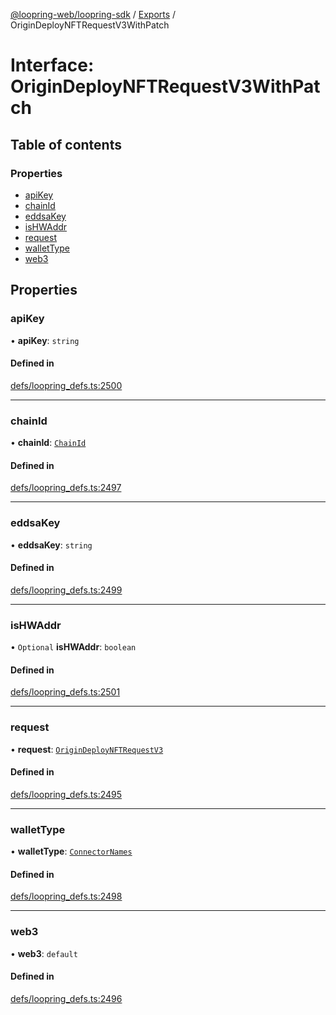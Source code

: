 [@loopring-web/loopring-sdk](../README.md) / [Exports](../modules.md) / OriginDeployNFTRequestV3WithPatch

# Interface: OriginDeployNFTRequestV3WithPatch

## Table of contents

### Properties

- [apiKey](OriginDeployNFTRequestV3WithPatch.md#apikey)
- [chainId](OriginDeployNFTRequestV3WithPatch.md#chainid)
- [eddsaKey](OriginDeployNFTRequestV3WithPatch.md#eddsakey)
- [isHWAddr](OriginDeployNFTRequestV3WithPatch.md#ishwaddr)
- [request](OriginDeployNFTRequestV3WithPatch.md#request)
- [walletType](OriginDeployNFTRequestV3WithPatch.md#wallettype)
- [web3](OriginDeployNFTRequestV3WithPatch.md#web3)

## Properties

### apiKey

• **apiKey**: `string`

#### Defined in

[defs/loopring_defs.ts:2500](https://github.com/Loopring/loopring_sdk/blob/24fdf4c/src/defs/loopring_defs.ts#L2500)

___

### chainId

• **chainId**: [`ChainId`](../enums/ChainId.md)

#### Defined in

[defs/loopring_defs.ts:2497](https://github.com/Loopring/loopring_sdk/blob/24fdf4c/src/defs/loopring_defs.ts#L2497)

___

### eddsaKey

• **eddsaKey**: `string`

#### Defined in

[defs/loopring_defs.ts:2499](https://github.com/Loopring/loopring_sdk/blob/24fdf4c/src/defs/loopring_defs.ts#L2499)

___

### isHWAddr

• `Optional` **isHWAddr**: `boolean`

#### Defined in

[defs/loopring_defs.ts:2501](https://github.com/Loopring/loopring_sdk/blob/24fdf4c/src/defs/loopring_defs.ts#L2501)

___

### request

• **request**: [`OriginDeployNFTRequestV3`](OriginDeployNFTRequestV3.md)

#### Defined in

[defs/loopring_defs.ts:2495](https://github.com/Loopring/loopring_sdk/blob/24fdf4c/src/defs/loopring_defs.ts#L2495)

___

### walletType

• **walletType**: [`ConnectorNames`](../enums/ConnectorNames.md)

#### Defined in

[defs/loopring_defs.ts:2498](https://github.com/Loopring/loopring_sdk/blob/24fdf4c/src/defs/loopring_defs.ts#L2498)

___

### web3

• **web3**: `default`

#### Defined in

[defs/loopring_defs.ts:2496](https://github.com/Loopring/loopring_sdk/blob/24fdf4c/src/defs/loopring_defs.ts#L2496)
